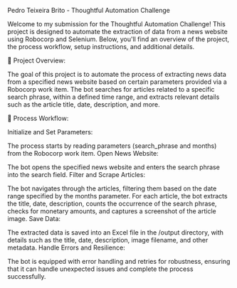 Pedro Teixeira Brito - Thoughtful Automation Challenge

Welcome to my submission for the Thoughtful Automation Challenge! This project is designed to automate the extraction of data from a news website using Robocorp and Selenium. Below, you'll find an overview of the project, the process workflow, setup instructions, and additional details.

📖 Project Overview:

The goal of this project is to automate the process of extracting news data from a specified news website based on certain parameters provided via a Robocorp work item. The bot searches for articles related to a specific search phrase, within a defined time range, and extracts relevant details such as the article title, date, description, and more.

🚀 Process Workflow:

Initialize and Set Parameters:

The process starts by reading parameters (search_phrase and months) from the Robocorp work item.
Open News Website:

The bot opens the specified news website and enters the search phrase into the search field.
Filter and Scrape Articles:

The bot navigates through the articles, filtering them based on the date range specified by the months parameter.
For each article, the bot extracts the title, date, description, counts the occurrence of the search phrase, checks for monetary amounts, and captures a screenshot of the article image.
Save Data:

The extracted data is saved into an Excel file in the /output directory, with details such as the title, date, description, image filename, and other metadata.
Handle Errors and Resilience:

The bot is equipped with error handling and retries for robustness, ensuring that it can handle unexpected issues and complete the process successfully.